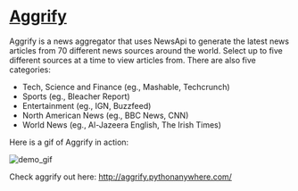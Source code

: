 # [Aggrify](http://aggrify.pythonanywhere.com/)
Aggrify is a news aggregator that uses NewsApi to generate the latest news articles from 70 different news sources around the world. Select up to five different sources at a time to view articles from. There are also five categories: 
* Tech, Science and Finance (eg., Mashable, Techcrunch)
* Sports (eg., Bleacher Report)
* Entertainment (eg., IGN, Buzzfeed)
* North American News (eg., BBC News, CNN)
* World News (eg., Al-Jazeera English, The Irish Times)

Here is a gif of Aggrify in action:

![demo_gif](demo_gifs/aggrify_example.gif)


Check aggrify out here: http://aggrify.pythonanywhere.com/
